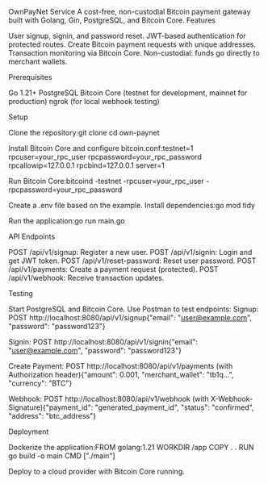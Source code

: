 OwnPayNet Service
A cost-free, non-custodial Bitcoin payment gateway built with Golang, Gin, PostgreSQL, and Bitcoin Core.
Features

User signup, signin, and password reset.
JWT-based authentication for protected routes.
Create Bitcoin payment requests with unique addresses.
Transaction monitoring via Bitcoin Core.
Non-custodial: funds go directly to merchant wallets.

Prerequisites

Go 1.21+
PostgreSQL
Bitcoin Core (testnet for development, mainnet for production)
ngrok (for local webhook testing)

Setup

Clone the repository:git clone <repository-url>
cd own-paynet


Install Bitcoin Core and configure bitcoin.conf:testnet=1
rpcuser=your_rpc_user
rpcpassword=your_rpc_password
rpcallowip=127.0.0.1
rpcbind=127.0.0.1
server=1

Run Bitcoin Core:bitcoind -testnet -rpcuser=your_rpc_user -rpcpassword=your_rpc_password


Create a .env file based on the example.
Install dependencies:go mod tidy


Run the application:go run main.go



API Endpoints

POST /api/v1/signup: Register a new user.
POST /api/v1/signin: Login and get JWT token.
POST /api/v1/reset-password: Reset user password.
POST /api/v1/payments: Create a payment request (protected).
POST /api/v1/webhook: Receive transaction updates.

Testing

Start PostgreSQL and Bitcoin Core.
Use Postman to test endpoints:
Signup: POST http://localhost:8080/api/v1/signup{"email": "user@example.com", "password": "password123"}


Signin: POST http://localhost:8080/api/v1/signin{"email": "user@example.com", "password": "password123"}


Create Payment: POST http://localhost:8080/api/v1/payments (with Authorization header){"amount": 0.001, "merchant_wallet": "tb1q...", "currency": "BTC"}


Webhook: POST http://localhost:8080/api/v1/webhook (with X-Webhook-Signature){"payment_id": "generated_payment_id", "status": "confirmed", "address": "btc_address"}





Deployment

Dockerize the application:FROM golang:1.21
WORKDIR /app
COPY . .
RUN go build -o main
CMD ["./main"]


Deploy to a cloud provider with Bitcoin Core running.

